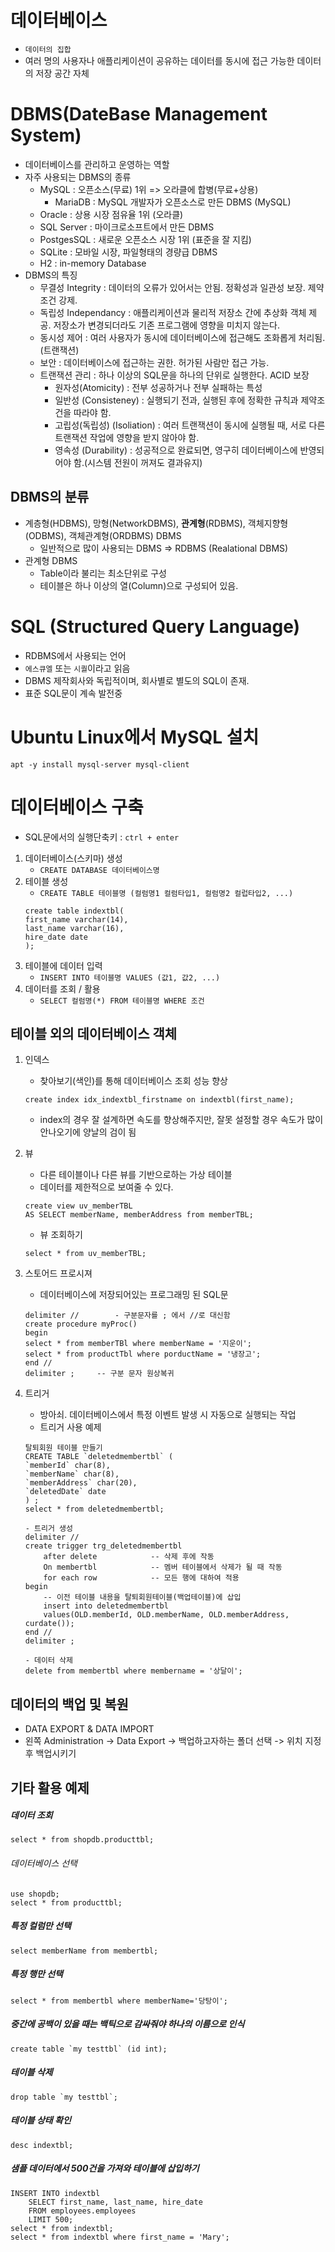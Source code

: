 # 데이터베이스
- `데이터의 집합`
- 여러 명의 사용자나 애플리케이션이 공유하는 데이터를 동시에 접근 가능한 데이터의 저장 공간 자체

# DBMS(DateBase Management System)
- 데이터베이스를 관리하고 운영하는 역할
- 자주 사용되는 DBMS의 종류
    - MySQL : 오픈소스(무료) 1위 => 오라클에 합병(무료+상용)
        - MariaDB : MySQL 개발자가 오픈소스로 만든 DBMS (MySQL)
    - Oracle : 상용 시장 점유율 1위 (오라클)
    - SQL Server : 마이크로소프트에서 만든 DBMS
    - PostgesSQL : 새로운 오픈소스 시장 1위 (표준을 잘 지킴)
    - SQLite : 모바일 시장, 파일형태의 경량급 DBMS
    - H2 : in-memory Database
- DBMS의 특징
    - 무결성 Integrity : 데이터의 오류가 있어서는 안됨. 정확성과 일관성 보장. 제약조건 강제.
    - 독립성 Independancy : 애플리케이션과 물리적 저장소 간에 추상화 객체 제공. 저장소가 변경되더라도 기존 프로그램에 영향을 미치지 않는다.
    - 동시성 제어 : 여러 사용자가 동시에 데이터베이스에 접근해도 조화롭게 처리됨. (트랜잭션)
    - 보안 : 데이터베이스에 접근하는 권한. 허가된 사람만 접근 가능.
    - 트랜잭션 관리 : 하나 이상의 SQL문을 하나의 단위로 실행한다.
    ACID 보장
        - 원자성(Atomicity) : 전부 성공하거나 전부 실패하는 특성
        - 일반성 (Consisteney) : 실행되기 전과, 실행된 후에 정확한 규칙과 제약조건을 따라야 함.
        - 고립성(독립성) (Isoliation) : 여러 트랜잭션이 동시에 실행될 때, 서로 다른 트랜잭션 작업에 영향을 받지 않아야 함.
        - 영속성 (Durability) : 성공적으로 완료되면, 영구히 데이터베이스에 반영되어야 함.(시스템 전원이 꺼져도 결과유지)

## DBMS의 분류
- 계층형(HDBMS), 망형(NetworkDBMS), **관계형**(RDBMS), 객체지향형(ODBMS), 객체관계형(ORDBMS) DBMS
    - 일반적으로 많이 사용되는 DBMS => RDBMS (Realational DBMS)
- 관계형 DBMS
    - Table이라 불리는 최소단위로 구성
    - 테이블은 하나 이상의 열(Column)으로 구성되어 있음.

# SQL (Structured Query Language)
- RDBMS에서 사용되는 언어
- `에스큐엘` 또는 `시퀄`이라고 읽음
- DBMS 제작회사와 독립적이며, 회사별로 별도의 SQL이 존재.
- 표준 SQL문이 계속 발전중

# Ubuntu Linux에서 MySQL 설치
```
apt -y install mysql-server mysql-client
```

# 데이터베이스 구축
- SQL문에서의 실행단축키 : `ctrl + enter`
1. 데이터베이스(스키마) 생성
    - `CREATE DATABASE 데이터베이스명`
2. 테이블 생성
    - `CREATE TABLE 테이블명 (컬럼명1 컬럼타입1, 컬럼명2 컬럽타입2, ...)`
    ```
    create table indextbl(
	first_name varchar(14),
    last_name varchar(16),
    hire_date date
	);
    ```
3. 테이블에 데이터 입력
    - `INSERT INTO 테이블명 VALUES (값1, 값2, ...)`
4. 데이터를 조회 / 활용
    - `SELECT 컬럼명(*) FROM 테이블명 WHERE 조건`

## 테이블 외의 데이터베이스 객체
1. 인덱스
    - 찾아보기(색인)를 통해 데이터베이스 조회 성능 향상
    ```
    create index idx_indextbl_firstname on indextbl(first_name);
    ```
    - index의 경우 잘 설계하면 속도를 향상해주지만, 잘못 설정할 경우 속도가 많이 안나오기에 양날의 검이 됨
    
2. 뷰
    - 다른 테이블이나 다른 뷰를 기반으로하는 가상 테이블
    - 데이터를 제한적으로 보여줄 수 있다.
    ```
    create view uv_memberTBL
    AS SELECT memberName, memberAddress from memberTBL;
    ```
    - 뷰 조회하기
    ```
    select * from uv_memberTBL;
    ```
3. 스토어드 프로시져
    - 데이터베이스에 저장되어있는 프로그래밍 된 SQL문
    ```
    delimiter //        - 구분문자를 ; 에서 //로 대신함
    create procedure myProc()
    begin
    select * from memberTBl where memberName = '지운이';
    select * from productTbl where porductName = '냉장고';
    end //
    delimiter ;     -- 구분 문자 원상복귀
    ```
4. 트리거
    - 방아쇠. 데이터베이스에서 특정 이벤트 발생 시 자동으로 실행되는 작업
    - 트리거 사용 예제
    ```
    탈퇴회원 테이블 만들기
    CREATE TABLE `deletedmembertbl` (
    `memberId` char(8),
    `memberName` char(8),
    `memberAddress` char(20),
    `deletedDate` date
    ) ;
    select * from deletedmembertbl;

    - 트리거 생성
    delimiter //
    create trigger trg_deletedmembertbl
        after delete			-- 삭제 후에 작동
        On membertbl			-- 멤버 테이블에서 삭제가 될 때 작동
        for each row			-- 모든 행에 대하여 적용
    begin
        -- 이전 테이블 내용을 탈퇴회원테이블(백업테이블)에 삽입
        insert into deletedmembertbl
        values(OLD.memberId, OLD.memberName, OLD.memberAddress, curdate());
    end //
    delimiter ;

    - 데이터 삭제
    delete from membertbl where membername = '상달이';
    ```
## 데이터의 백업 및 복원
- DATA EXPORT & DATA IMPORT
- 왼쪽 Administration -> Data Export -> 백업하고자하는 폴더 선택 -> 위치 지정후 백업시키기

## 기타 활용 예제

##### 데이터 조회
```
select * from shopdb.producttbl;
```
###### 데이터베이스 선택
```
use shopdb;
select * from producttbl;
```
##### 특정 컬럼만 선택
```
select memberName from membertbl;
```
##### 특정 행만 선택
```
select * from membertbl where memberName='당탕이';
```
##### 중간에 공백이 있을 때는 백틱으로 감싸줘야 하나의 이름으로 인식
```
create table `my testtbl` (id int);
```
##### 테이블 삭제
```
drop table `my testtbl`;
```
 
##### 테이블 상태 확인
```
desc indextbl;
```
##### 샘플 데이터에서 500건을 가져와 테이블에 삽입하기
```
INSERT INTO indextbl
	SELECT first_name, last_name, hire_date 
    FROM employees.employees
    LIMIT 500;
select * from indextbl;
select * from indextbl where first_name = 'Mary';
```
